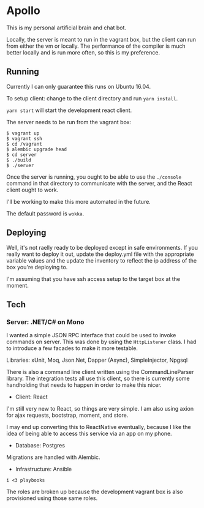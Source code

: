 # Apollo

This is my personal artificial brain and chat bot.

Locally, the server is meant to run in the vagrant box, but the client can run
from either the vm or locally.  The performance of the compiler is much better
locally and is run more often, so this is my preference.

## Running

Currently I can only guarantee this runs on Ubuntu 16.04.  

To setup client: change to the client directory and run `yarn install`. 

`yarn start` will start the development react client.

The server needs to be run from the vagrant box:

```
$ vagrant up
$ vagrant ssh
$ cd /vagrant
$ alembic upgrade head
$ cd server
$ ./build
$ ./server

```

Once the server is running, you ought to be able to use the `./console` command in 
that directory to communicate with the server, and the React client ought to work.

I'll be working to make this more automated in the future.

The default password is `wokka`.

## Deploying

Well, it's not raelly ready to be deployed except in safe environments.  If you really
want to deploy it out, update the deploy.yml file with the appropriate variable values
and the update the inventory to reflect the ip address of the box you're deploying to.

I'm assuming that you have ssh access setup to the target box at the moment.

## Tech
### Server: .NET/C# on Mono

I wanted a simple JSON RPC interface that could be used to invoke commands on 
server.  This was done by using the `HttpListener` class.  I had to introduce
a few facades to make it more testable.  

Libraries: xUnit, Moq, Json.Net, Dapper (Async), SimpleInjector, Npgsql

There is also a command line client written using the CommandLineParser 
library.  The integration tests all use this client, so there is currently 
some handholding that needs to happen in order to make this nicer.

- Client: React

I'm still very new to React, so things are very simple.  I am also using 
axion for ajax requests, bootstrap, moment, and store.

I may end up converting this to ReactNative eventually, because I like the idea
of being able to access this service via an app on my phone.

- Database: Postgres

Migrations are handled with Alembic.

- Infrastructure: Ansible 

`i <3 playbooks`

The roles are broken up because the development vagrant box is also provisioned
using those same roles.

